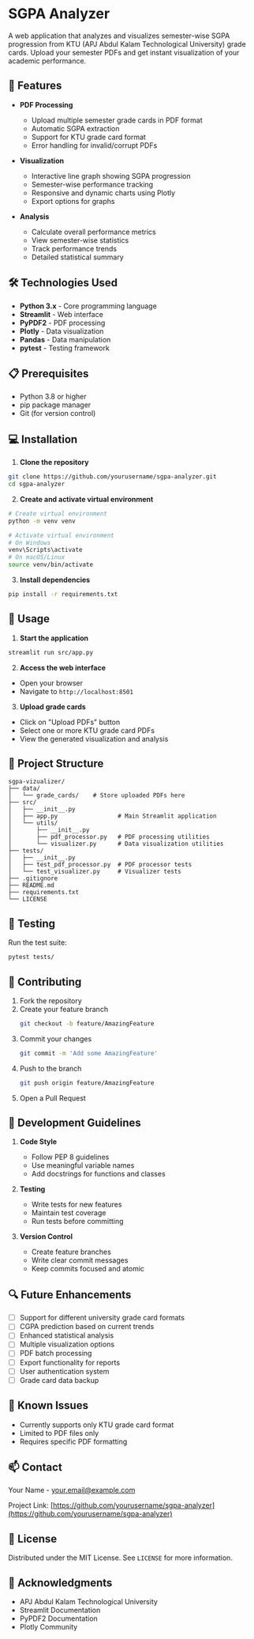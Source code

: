 # SGPA Analyzer

A web application that analyzes and visualizes semester-wise SGPA progression from KTU (APJ Abdul Kalam Technological University) grade cards. Upload your semester PDFs and get instant visualization of your academic performance.

## 🚀 Features

- **PDF Processing**

  - Upload multiple semester grade cards in PDF format
  - Automatic SGPA extraction
  - Support for KTU grade card format
  - Error handling for invalid/corrupt PDFs

- **Visualization**

  - Interactive line graph showing SGPA progression
  - Semester-wise performance tracking
  - Responsive and dynamic charts using Plotly
  - Export options for graphs

- **Analysis**
  - Calculate overall performance metrics
  - View semester-wise statistics
  - Track performance trends
  - Detailed statistical summary

## 🛠️ Technologies Used

- **Python 3.x** - Core programming language
- **Streamlit** - Web interface
- **PyPDF2** - PDF processing
- **Plotly** - Data visualization
- **Pandas** - Data manipulation
- **pytest** - Testing framework

## 📋 Prerequisites

- Python 3.8 or higher
- pip package manager
- Git (for version control)

## 💻 Installation

1. **Clone the repository**

```bash
git clone https://github.com/yourusername/sgpa-analyzer.git
cd sgpa-analyzer
```

2. **Create and activate virtual environment**

```bash
# Create virtual environment
python -m venv venv

# Activate virtual environment
# On Windows
venv\Scripts\activate
# On macOS/Linux
source venv/bin/activate
```

3. **Install dependencies**

```bash
pip install -r requirements.txt
```

## 🎯 Usage

1. **Start the application**

```bash
streamlit run src/app.py
```

2. **Access the web interface**

- Open your browser
- Navigate to `http://localhost:8501`

3. **Upload grade cards**

- Click on "Upload PDFs" button
- Select one or more KTU grade card PDFs
- View the generated visualization and analysis

## 📁 Project Structure

```
sgpa-vizualizer/
├── data/
│   └── grade_cards/    # Store uploaded PDFs here
├── src/
│   ├── __init__.py
│   ├── app.py                 # Main Streamlit application
│   └── utils/
│       ├── __init__.py
│       ├── pdf_processor.py   # PDF processing utilities
│       └── visualizer.py      # Data visualization utilities
├── tests/
│   ├── __init__.py
│   ├── test_pdf_processor.py  # PDF processor tests
│   └── test_visualizer.py     # Visualizer tests
├── .gitignore
├── README.md
├── requirements.txt
└── LICENSE
```

## 🧪 Testing

Run the test suite:

```bash
pytest tests/
```

## 🤝 Contributing

1. Fork the repository
2. Create your feature branch
   ```bash
   git checkout -b feature/AmazingFeature
   ```
3. Commit your changes
   ```bash
   git commit -m 'Add some AmazingFeature'
   ```
4. Push to the branch
   ```bash
   git push origin feature/AmazingFeature
   ```
5. Open a Pull Request

## 📝 Development Guidelines

1. **Code Style**

   - Follow PEP 8 guidelines
   - Use meaningful variable names
   - Add docstrings for functions and classes

2. **Testing**

   - Write tests for new features
   - Maintain test coverage
   - Run tests before committing

3. **Version Control**
   - Create feature branches
   - Write clear commit messages
   - Keep commits focused and atomic

## 🔍 Future Enhancements

- [ ] Support for different university grade card formats
- [ ] CGPA prediction based on current trends
- [ ] Enhanced statistical analysis
- [ ] Multiple visualization options
- [ ] PDF batch processing
- [ ] Export functionality for reports
- [ ] User authentication system
- [ ] Grade card data backup

## 🐛 Known Issues

- Currently supports only KTU grade card format
- Limited to PDF files only
- Requires specific PDF formatting

## 📫 Contact

Your Name - your.email@example.com

Project Link: [https://github.com/yourusername/sgpa-analyzer](https://github.com/yourusername/sgpa-analyzer)

## 📜 License

Distributed under the MIT License. See `LICENSE` for more information.

## 🙏 Acknowledgments

- APJ Abdul Kalam Technological University
- Streamlit Documentation
- PyPDF2 Documentation
- Plotly Community
